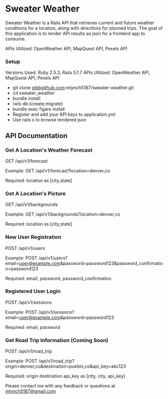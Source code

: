 # Sweater Weather

Sweater Weather is a Rails API that retrieves current and future weather conditions for a location, along with directions for planned trips. The goal of this application is to render API results as json for a frontend app to consume.

APIs Utilized: OpenWeather API, MapQuest API, Pexels API

### Setup
Versions Used: Ruby 2.5.3, Rails 5.1.7
APIs Utilized: OpenWeather API, MapQuest API, Pexels API

- git clone git@github.com:mlynch5187/sweater-weather.git
- cd sweater_weather
- bundle install
- rails db:{create,migrate}
- bundle exec figaro install
- Register and add your API keys to application.yml
- Use rails s to browse rendered json

## API Documentation

### Get A Location's Weather Forecast

GET /api/v1/forecast

Example: GET /api/v1/forecast?location=denver,co

Required: location as [city,state]

### Get A Location's Picture

GET /api/v1/backgrounds 

Example: GET /api/v1/backgrounds?location=denver,co

Required: location as [city,state]

### New User Registration

POST /api/v1/users

Example: POST /api/v1/users?email=user@example.com&password=password123&password_confirmation=password123

Required: email, password, password_confirmation

### Registered User Login

POST /api/v1/sessions

Example: POST /api/v1/sessions?email=user@example.com&password=password123

Required: email, password

### Get Road Trip Information (Coming Soon)

POST /api/v1/road_trip

Example: POST /api/v1/road_trip?origin=denver,co&destination=pueblo,co&api_key=abc123

Required: origin destination api_key as [city, city, api_key]

Please contact me with any feedback or questions at mlynch5187@gmail.com
